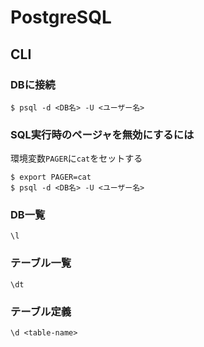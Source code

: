 # PostgreSQL

## CLI

### DBに接続

```console
$ psql -d <DB名> -U <ユーザー名>
```

### SQL実行時のページャを無効にするには

環境変数`PAGER`に`cat`をセットする

```console
$ export PAGER=cat
$ psql -d <DB名> -U <ユーザー名>
```

### DB一覧

```console
\l
```

### テーブル一覧

```console
\dt
```

### テーブル定義

```console
\d <table-name>
```
